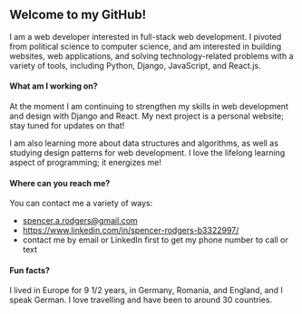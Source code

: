 ## Welcome to my GitHub!

I am a web developer interested in full-stack web development. I pivoted from political science to computer science, and am interested in building websites, web applications, and solving technology-related problems with a variety of tools, including Python, Django, JavaScript, and React.js. 

#### What am I working on? 

At the moment I am continuing to strengthen my skills in web development and design with Django and React. My next project is a personal website; stay tuned for updates on that!

I am also learning more about data structures and algorithms, as well as studying design patterns for web development. I love the lifelong learning aspect of programming; it energizes me!

#### Where can you reach me?

You can contact me a variety of ways: 
- spencer.a.rodgers@gmail.com
- https://www.linkedin.com/in/spencer-rodgers-b3322997/
- contact me by email or LinkedIn first to get my phone number to call or text

#### Fun facts?

I lived in Europe for 9 1/2 years, in Germany, Romania, and England, and I speak German. I love travelling and have been to around 30 countries. 
<!--
**SpencePro/SpencePro** is a ✨ _special_ ✨ repository because its `README.md` (this file) appears on your GitHub profile.

Here are some ideas to get you started:

- 🔭 I’m currently working on ...
- 🌱 I’m currently learning ...
- 👯 I’m looking to collaborate on ...
- 🤔 I’m looking for help with ...
- 💬 Ask me about ...
- 📫 How to reach me: ...
- 😄 Pronouns: ...
- ⚡ Fun fact: ...
-->
